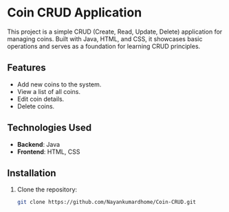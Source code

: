 # Coin CRUD Application

This project is a simple CRUD (Create, Read, Update, Delete) application for managing coins. Built with Java, HTML, and CSS, it showcases basic operations and serves as a foundation for learning CRUD principles.

## Features
- Add new coins to the system.
- View a list of all coins.
- Edit coin details.
- Delete coins.

## Technologies Used
- **Backend**: Java
- **Frontend**: HTML, CSS

## Installation
1. Clone the repository:
   ```bash
   git clone https://github.com/Nayankumardhome/Coin-CRUD.git
